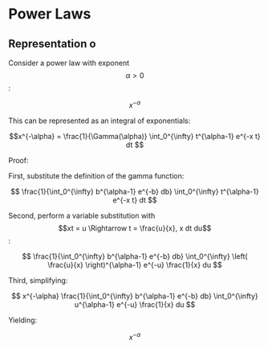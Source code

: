 # Power Laws

## Representation o

Consider a power law with exponent $$\alpha > 0$$:

$$x^{-\alpha}$$

This can be represented as an integral of exponentials:

$$x^{-\alpha} = \frac{1}{\Gamma(\alpha)} \int_0^{\infty} t^{\alpha-1} e^{-x t} dt $$

Proof:

First, substitute the definition of the gamma function:

$$
\frac{1}{\int_0^{\infty} b^{\alpha-1} e^{-b} db} \int_0^{\infty} t^{\alpha-1} e^{-x t} dt
$$

Second, perform a variable substitution with $$xt = u \Rightarrow t = \frac{u}{x}, x dt du$$:

$$
\frac{1}{\int_0^{\infty} b^{\alpha-1} e^{-b} db} \int_0^{\infty} \left( \frac{u}{x} \right)^{\alpha-1} e^{-u} \frac{1}{x} du
$$

Third, simplifying:

$$
x^{-\alpha} \frac{1}{\int_0^{\infty} b^{\alpha-1} e^{-b} db} \int_0^{\infty} u^{\alpha-1} e^{-u} \frac{1}{x} du
$$

Yielding:

$$x^{-\alpha}$$
